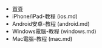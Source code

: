 - [首頁](README.md)
- iPhone/iPad-教程 (ios.md)
- Android安卓-教程 (android.md)
- Windows電腦-教程 (windows.md)
- Mac電腦-教程 (mac.md)
